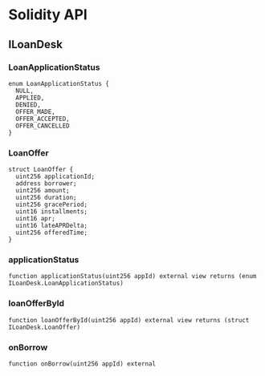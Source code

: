 # Solidity API

## ILoanDesk

### LoanApplicationStatus

```solidity
enum LoanApplicationStatus {
  NULL,
  APPLIED,
  DENIED,
  OFFER_MADE,
  OFFER_ACCEPTED,
  OFFER_CANCELLED
}
```

### LoanOffer

```solidity
struct LoanOffer {
  uint256 applicationId;
  address borrower;
  uint256 amount;
  uint256 duration;
  uint256 gracePeriod;
  uint16 installments;
  uint16 apr;
  uint16 lateAPRDelta;
  uint256 offeredTime;
}
```

### applicationStatus

```solidity
function applicationStatus(uint256 appId) external view returns (enum ILoanDesk.LoanApplicationStatus)
```

### loanOfferById

```solidity
function loanOfferById(uint256 appId) external view returns (struct ILoanDesk.LoanOffer)
```

### onBorrow

```solidity
function onBorrow(uint256 appId) external
```

